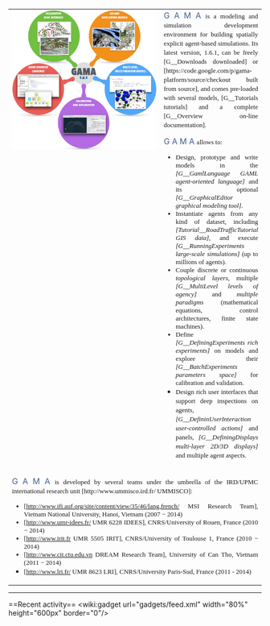 <table border="0" width="100%" cellspacing="20">
<tr>
<td align="right" width="521px" valign="top">
<img width="521px" src="images/splash/gama_front3.jpg"/> 
</td>
<td align="justify" valign="top">
<font size="3" color="#42618F">G A M A </font><font face="verdana" size="2" > is a modeling and simulation development environment for building spatially explicit agent-based simulations. Its latest version, 1.6.1, can be freely [G__Downloads downloaded] or [https://code.google.com/p/gama-platform/source/checkout built from source], and comes pre-loaded with several models, [G__Tutorials tutorials] and a complete [G__Overview on-line documentation].</font>
<p/> 
<font size="3" color="#42618F">G A M A </font><font face="verdana" size="2" > allows to:

 * Design, prototype and write models in the *[G__GamlLanguage GAML agent-oriented language]* and its optional *[G__GraphicalEditor graphical modeling tool]*.
 * Instantiate agents from any kind of dataset, including *[Tutorial__RoadTrafficTutorial GIS data]*, and execute *[G__RunningExperiments large-scale simulations]* (up to millions of agents). 
 * Couple discrete or continuous *topological layers*, multiple *[G__MultiLevel levels of agency]* and *multiple paradigms* (mathematical equations, control architectures, finite state machines).
 * Define *[G__DefiningExperiments rich experiments]* on models and explore their *[G__BatchExperiments parameters space]* for calibration and validation.
 * Design rich user interfaces that support deep inspections on agents, *[G__DefininUserInteraction user-controlled actions]* and panels, *[G__DefiningDisplays multi-layer 2D/3D displays]* and multiple agent aspects.</font>
</td>
</tr>

<tr>
<td colspan="2" align="justify" >
<p/>
<font size="3" color="#42618F">G A M A </font><font face="verdana" size="2" > is developed by several teams under the umbrella of the IRD/UPMC international research unit [http://www.ummisco.ird.fr/ UMMISCO]:

* [http://www.ifi.auf.org/site/content/view/35/46/lang,french/ MSI Research Team], Vietnam National University, Hanoi, Vietnam (2007 − 2014)
* [http://www.umr-idees.fr/ UMR 6228 IDEES], CNRS/University of Rouen, France (2010 − 2014)
* [http://www.irit.fr UMR 5505 IRIT], CNRS/University of Toulouse 1, France (2010 − 2014)
* [http://www.cit.ctu.edu.vn DREAM Research Team], University of Can Tho, Vietnam (2011 − 2014)
* [http://www.lri.fr/ UMR 8623 LRI], CNRS/University Paris-Sud, France (2011 - 2014)</font>
</td>
</tr>
</table>


------
==Recent activity==
<wiki:gadget url="gadgets/feed.xml" width="80%"  height="600px" border="0"/>